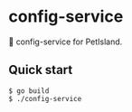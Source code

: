 # config-service

🦍 config-service for PetIsland.

## Quick start

```
$ go build
$ ./config-service
```
